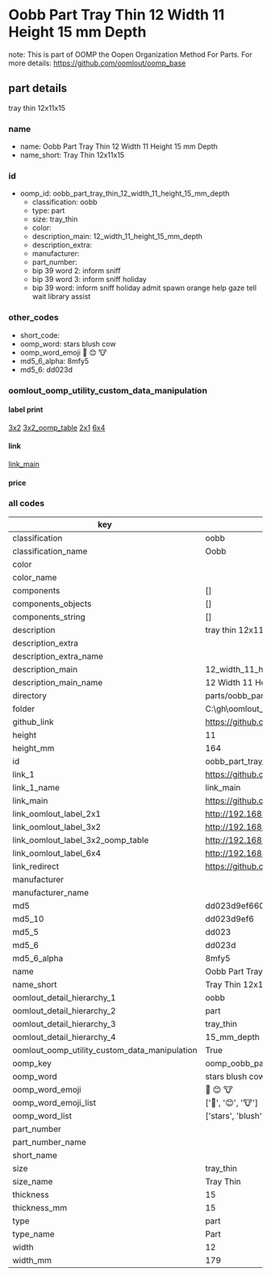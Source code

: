 # Oobb Part Tray Thin 12 Width 11 Height 15 mm Depth  

note: This is part of OOMP the Oopen Organization Method For Parts. For more details: https://github.com/oomlout/oomp_base

##  part details
  



tray thin 12x11x15



### name
* name: Oobb Part Tray Thin 12 Width 11 Height 15 mm Depth
* name_short: Tray Thin 12x11x15 
### id
* oomp_id: oobb_part_tray_thin_12_width_11_height_15_mm_depth
  * classification: oobb
  * type: part
  * size: tray_thin
  * color: 
  * description_main: 12_width_11_height_15_mm_depth
  * description_extra: 
  * manufacturer: 
  * part_number: 
  * bip 39 word 2: inform sniff
  * bip 39 word 3: inform sniff holiday
  * bip 39 word: inform sniff holiday admit spawn orange help gaze tell wait library assist

### other_codes
* short_code: 
* oomp_word: stars blush cow
* oomp_word_emoji :stars: :blush: :cow:
* md5_6_alpha: 8mfy5
* md5_6: dd023d






### oomlout_oomp_utility_custom_data_manipulation
#### label print
[3x2](http://192.168.1.245:1112/?label=oomp%208mfy5)
[3x2_oomp_table](http://192.168.1.108:1112/?label=oomp%208mfy5)
[2x1](http://192.168.1.242:1112/?label=oomp%208mfy5)
[6x4](http://192.168.1.55:1112/?label=oomp%208mfy5)    

#### link

[link_main](https://github.com/oomlout/oomlout_oobb_version_4_generated_parts/tree/main/navigation_oomp/oobb/part/tray_thin/12_width_11_height_15_mm_depth/part)                              

#### price







### all codes 
| key | value |  
| --- | --- |  
| classification | oobb |  
| classification_name | Oobb |  
| color |  |  
| color_name |  |  
| components | [] |  
| components_objects | [] |  
| components_string | [] |  
| description | tray thin 12x11x15 |  
| description_extra |  |  
| description_extra_name |  |  
| description_main | 12_width_11_height_15_mm_depth |  
| description_main_name | 12 Width 11 Height 15 mm Depth |  
| directory | parts/oobb_part_tray_thin_12_width_11_height_15_mm_depth |  
| folder | C:\gh\oomlout_oobb_version_4_generated_parts\parts\oobb_part_tray_thin_12_width_11_height_15_mm_depth |  
| github_link | https://github.com/oomlout/oomlout_oomp_part_src/tree/main/parts/oobb_part_tray_thin_12_width_11_height_15_mm_depth |  
| height | 11 |  
| height_mm | 164 |  
| id | oobb_part_tray_thin_12_width_11_height_15_mm_depth |  
| link_1 | https://github.com/oomlout/oomlout_oobb_version_4_generated_parts/tree/main/navigation_oomp/oobb/part/tray_thin/12_width_11_height_15_mm_depth/part |  
| link_1_name | link_main |  
| link_main | https://github.com/oomlout/oomlout_oobb_version_4_generated_parts/tree/main/navigation_oomp/oobb/part/tray_thin/12_width_11_height_15_mm_depth/part |  
| link_oomlout_label_2x1 | http://192.168.1.242:1112/?label=oomp%208mfy5 |  
| link_oomlout_label_3x2 | http://192.168.1.245:1112/?label=oomp%208mfy5 |  
| link_oomlout_label_3x2_oomp_table | http://192.168.1.108:1112/?label=oomp%208mfy5 |  
| link_oomlout_label_6x4 | http://192.168.1.55:1112/?label=oomp%208mfy5 |  
| link_redirect | https://github.com/oomlout/oomlout_oobb_version_4_generated_parts/tree/main/parts/oobb_tray_thin_12_11_15 |  
| manufacturer |  |  
| manufacturer_name |  |  
| md5 | dd023d9ef660ad626f68503ad9b35b9c |  
| md5_10 | dd023d9ef6 |  
| md5_5 | dd023 |  
| md5_6 | dd023d |  
| md5_6_alpha | 8mfy5 |  
| name | Oobb Part Tray Thin 12 Width 11 Height 15 mm Depth |  
| name_short | Tray Thin 12x11x15  |  
| oomlout_detail_hierarchy_1 | oobb |  
| oomlout_detail_hierarchy_2 | part |  
| oomlout_detail_hierarchy_3 | tray_thin |  
| oomlout_detail_hierarchy_4 | 15_mm_depth |  
| oomlout_oomp_utility_custom_data_manipulation | True |  
| oomp_key | oomp_oobb_part_tray_thin_12_width_11_height_15_mm_depth |  
| oomp_word | stars blush cow |  
| oomp_word_emoji | :stars: :blush: :cow: |  
| oomp_word_emoji_list | [':stars:', ':blush:', ':cow:'] |  
| oomp_word_list | ['stars', 'blush', 'cow'] |  
| part_number |  |  
| part_number_name |  |  
| short_name |  |  
| size | tray_thin |  
| size_name | Tray Thin |  
| thickness | 15 |  
| thickness_mm | 15 |  
| type | part |  
| type_name | Part |  
| width | 12 |  
| width_mm | 179 |  
